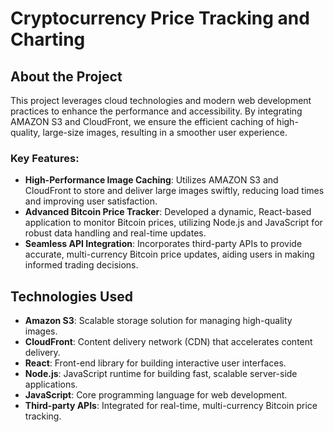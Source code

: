 # Cryptocurrency Price Tracking and Charting

## About the Project

This project leverages cloud technologies and modern web development practices to enhance the performance and accessibility. By integrating AMAZON S3 and CloudFront, we ensure the efficient caching of high-quality, large-size images, resulting in a smoother user experience.

### Key Features:

- **High-Performance Image Caching**: Utilizes AMAZON S3 and CloudFront to store and deliver large images swiftly, reducing load times and improving user satisfaction.
- **Advanced Bitcoin Price Tracker**: Developed a dynamic, React-based application to monitor Bitcoin prices, utilizing Node.js and JavaScript for robust data handling and real-time updates.
- **Seamless API Integration**: Incorporates third-party APIs to provide accurate, multi-currency Bitcoin price updates, aiding users in making informed trading decisions.

## Technologies Used

- **Amazon S3**: Scalable storage solution for managing high-quality images.
- **CloudFront**: Content delivery network (CDN) that accelerates content delivery.
- **React**: Front-end library for building interactive user interfaces.
- **Node.js**: JavaScript runtime for building fast, scalable server-side applications.
- **JavaScript**: Core programming language for web development.
- **Third-party APIs**: Integrated for real-time, multi-currency Bitcoin price tracking.

